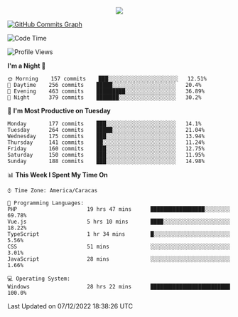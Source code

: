 <p align="center">
  <a href="http://www.github.com/thevacs">
    <img src="https://github-readme-streak-stats.herokuapp.com/?user=thevacs&stroke=ffffff&background=1c1917&ring=0891b2&fire=0891b2&currStreakNum=ffffff&currStreakLabel=0891b2&sideNums=ffffff&sideLabels=ffffff&dates=ffffff&hide_border=true" />
  </a>
  
  <a href="http://www.github.com/thevacs"><img src="https://github-readme-activity-graph.cyclic.app/graph?username=thevacs&bg_color=000000&color=ffffff&line=ff0000&point=ebebeb&area=true&hide_border=true" alt="GitHub Commits Graph" /></a>
  
</p>

<!--START_SECTION:waka-->
![Code Time](http://img.shields.io/badge/Code%20Time-932%20hrs%208%20mins-blue)

![Profile Views](http://img.shields.io/badge/Profile%20Views-91-blue)

**I'm a Night 🦉** 

```text
🌞 Morning    157 commits    ███░░░░░░░░░░░░░░░░░░░░░░   12.51% 
🌆 Daytime    256 commits    █████░░░░░░░░░░░░░░░░░░░░   20.4% 
🌃 Evening    463 commits    █████████░░░░░░░░░░░░░░░░   36.89% 
🌙 Night      379 commits    ███████░░░░░░░░░░░░░░░░░░   30.2%

```
📅 **I'm Most Productive on Tuesday** 

```text
Monday       177 commits    ███░░░░░░░░░░░░░░░░░░░░░░   14.1% 
Tuesday      264 commits    █████░░░░░░░░░░░░░░░░░░░░   21.04% 
Wednesday    175 commits    ███░░░░░░░░░░░░░░░░░░░░░░   13.94% 
Thursday     141 commits    ██░░░░░░░░░░░░░░░░░░░░░░░   11.24% 
Friday       160 commits    ███░░░░░░░░░░░░░░░░░░░░░░   12.75% 
Saturday     150 commits    ███░░░░░░░░░░░░░░░░░░░░░░   11.95% 
Sunday       188 commits    ███░░░░░░░░░░░░░░░░░░░░░░   14.98%

```


📊 **This Week I Spent My Time On** 

```text
⌚︎ Time Zone: America/Caracas

💬 Programming Languages: 
PHP                      19 hrs 47 mins      █████████████████░░░░░░░░   69.78% 
Vue.js                   5 hrs 10 mins       ████░░░░░░░░░░░░░░░░░░░░░   18.22% 
TypeScript               1 hr 34 mins        █░░░░░░░░░░░░░░░░░░░░░░░░   5.56% 
CSS                      51 mins             ░░░░░░░░░░░░░░░░░░░░░░░░░   3.01% 
JavaScript               28 mins             ░░░░░░░░░░░░░░░░░░░░░░░░░   1.66%

💻 Operating System: 
Windows                  28 hrs 22 mins      █████████████████████████   100.0%

```


 Last Updated on 07/12/2022 18:38:26 UTC
<!--END_SECTION:waka-->
